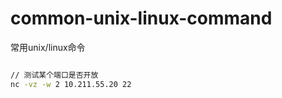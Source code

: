 # common-unix-linux-command

常用unix/linux命令

```bash

// 测试某个端口是否开放
nc -vz -w 2 10.211.55.20 22

```
